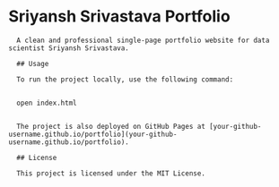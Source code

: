 # Sriyansh Srivastava Portfolio

      A clean and professional single-page portfolio website for data scientist Sriyansh Srivastava.

      ## Usage

      To run the project locally, use the following command:

      
      open index.html
      

      The project is also deployed on GitHub Pages at [your-github-username.github.io/portfolio](your-github-username.github.io/portfolio).

      ## License

      This project is licensed under the MIT License.